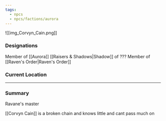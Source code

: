 ```yaml
---
tags:
  - npcs
  - npcs/factions/aurora
---
```

![[img_Corvyn_Cain.png]]

### Designations
Member of [[Aurora]]
[[Raisers & Shadows|Shadow]] of ???
Member of [[Raven's Order|Raven's Order]]
### Current Location


___
### Summary
Ravane's master

[[Corvyn Cain]] is a broken chain and knows little and cant pass much on

